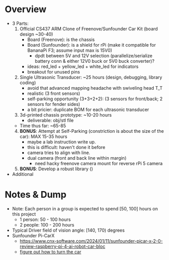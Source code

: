 # Overview
- 3 Parts:
	1. Official CS437 ARM Clone of Freenove/Sunfounder Car Kit (board design ~30-40)
		* Board (Freenove): is the chassis 
		* Board (Sunfounder): is a shield for rPi (make it compatible for BananaPi F3; assume input max is 15V0)
			* dpdt between 5V and 12V selection (parallelize/serialize battery conn & either 12V0 buck or 5V0 buck converter)?
		+ ideas: red_led + yellow_led + white_led for indicators
		+ breakout for unused pins
	2. Single Ultrasonic Transducer: ~25 hours (design, debugging, library coding)
		+ avoid that advanced mapping headache with swiveling head T_T
		+ realistic (3 front sensors)
		+ self-parking opportunity (3+3+2+2): (3 sensors for front/back; 2 sensors for fender sides)
		- a bit pricier: duplicate BOM for each ultrasonic transducer
	3. 3d-printed chassis prototype: ~10-20 hours
		* deliverable: obj/stl file
	* Time thus far: ~65-85
	4. **BONUS**: Attempt at Self-Parking (constriction is about the size of the car): MAX 15-35 hours
		- maybe a lab instruction write up.
		- this is difficult: haven't done it before
		- camera tries to align with line.
		- dual camera (front and back line within margin)
			- need hacky freenove camera mount for reverse rPi 5 camera
	5. **BONUS**: Develop a robust library ()	
- Additional 

# Notes & Dump
- Note: Each person in a group is expected to spend [50, 100] hours on this project
	- 1 person: 50 - 100 hours
	- 2 people: 100 - 200 hours
- Typical Driver field of vision angle: [140, 170) degrees
- Sunfounder Pi-CarX
	- https://www.cnx-software.com/2024/01/11/sunfounder-picar-x-2-0-review-raspberry-pi-4-ai-robot-car-bloc
	- [figure out how to turn the car](https://www.cnx-software.com/wp-content/uploads/2024/01/SunFounder-PICAR-X-V2.0-Part-Kit.png)